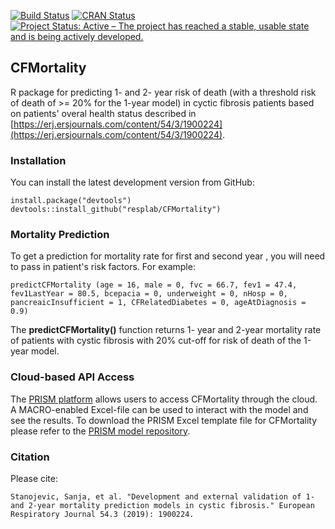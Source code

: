 [![Build Status](https://travis-ci.org/resplab/CFMortality.svg?branch=master)](https://travis-ci.org/resplab/CFMortality)
[![CRAN Status](https://www.r-pkg.org/badges/version/CFMortality)](https://cran.r-project.org/web/packages/CFMortality/index.html)
[![Project Status: Active – The project has reached a stable, usable state and is being actively developed.](https://www.repostatus.org/badges/latest/active.svg)](https://www.repostatus.org/#active)

## CFMortality
R package for predicting 1- and 2- year risk of death (with  a threshold risk of death of >= 20% for the 1-year model) in cyctic fibrosis patients based on patients' overal health status described in [https://erj.ersjournals.com/content/54/3/1900224](https://erj.ersjournals.com/content/54/3/1900224).


### Installation
You can install the latest development version from GitHub:

```
install.package("devtools")
devtools::install_github("resplab/CFMortality")
```

### Mortality Prediction

To get a prediction for mortality rate for first and second year , you will need to pass in patient's risk factors. For example: 

```
predictCFMortality (age = 16, male = 0, fvc = 66.7, fev1 = 47.4, fev1LastYear = 80.5, bcepacia = 0, underweight = 0, nHosp = 0, pancreaicInsufficient = 1, CFRelatedDiabetes = 0, ageAtDiagnosis = 0.9)

```

The **predictCFMortality()** function returns 1- year and 2-year mortality rate of patients with cystic fibrosis with 20% cut-off for risk of death of the 1-year model.

### Cloud-based API Access
The [PRISM platform](http://prism.resp.core.ubc.ca) allows users to access CFMortality through the cloud. A MACRO-enabled Excel-file can be used to interact with the model and see the results. To download the PRISM Excel template file for CFMortality please refer to the [PRISM model repository](http://resp.core.ubc.ca/ipress/prism).


### Citation

Please cite: 

```
Stanojevic, Sanja, et al. "Development and external validation of 1-and 2-year mortality prediction models in cystic fibrosis." European Respiratory Journal 54.3 (2019): 1900224.
```
